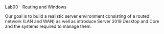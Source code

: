 Lab00 - Routing and Windows   

Our goal is to build a realistic server environment consisting of a routed network (LAN and WAN) as well as introduce Server 2019 Desktop and Core and the systems required to manage them.

